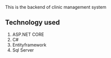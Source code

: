 This is the backend of clinic management system

## Technology used

1. ASP.NET CORE
2. C#
3. Entityframework
4. Sql Server
